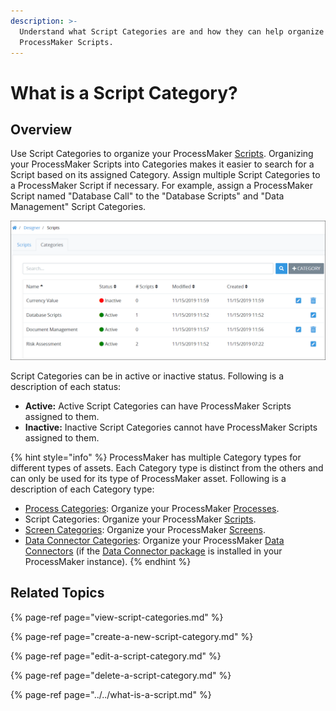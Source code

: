 ```yaml
---
description: >-
  Understand what Script Categories are and how they can help organize your
  ProcessMaker Scripts.
---
```


# What is a Script Category?

## Overview

Use Script Categories to organize your ProcessMaker [Scripts](../../what-is-a-script.md). Organizing your ProcessMaker Scripts into Categories makes it easier to search for a Script based on its assigned Category. Assign multiple Script Categories to a ProcessMaker Script if necessary. For example, assign a ProcessMaker Script named "Database Call" to the "Database Scripts" and "Data Management" Script Categories.

![&quot;Categories&quot; tab on the &quot;Scripts&quot; page displays all Script Categories in your organization](../../../../.gitbook/assets/scripts-category-page-processes%20%281%29.png)

Script Categories can be in active or inactive status. Following is a description of each status:

* **Active:** Active Script Categories can have ProcessMaker Scripts assigned to them.
* **Inactive:** Inactive Script Categories cannot have ProcessMaker Scripts assigned to them.

{% hint style="info" %}
ProcessMaker has multiple Category types for different types of assets. Each Category type is distinct from the others and can only be used for its type of ProcessMaker asset. Following is a description of each Category type:

* [Process Categories](../../../viewing-processes/view-the-list-of-processes/manage-process-categories/what-is-a-process-category.md): Organize your ProcessMaker [Processes](../../../viewing-processes/what-is-a-process.md).
* Script Categories: Organize your ProcessMaker [Scripts](../../what-is-a-script.md).
* [Screen Categories](../../../design-forms/manage-forms/manage-screen-categories/): Organize your ProcessMaker [Screens](../../../design-forms/what-is-a-form.md).
* [Data Connector Categories](../../../data-connector-management/manage-data-connectors/manage-data-connector-categories/): Organize your ProcessMaker [Data Connectors](../../../data-connector-management/what-is-a-data-connector.md) \(if the [Data Connector package](../../../../package-development-distribution/package-a-connector/data-connector-package.md) is installed in your ProcessMaker instance\).
{% endhint %}

## Related Topics

{% page-ref page="view-script-categories.md" %}

{% page-ref page="create-a-new-script-category.md" %}

{% page-ref page="edit-a-script-category.md" %}

{% page-ref page="delete-a-script-category.md" %}

{% page-ref page="../../what-is-a-script.md" %}



